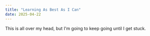 ```yaml
---
title: "Learning As Best As I Can"
date: 2025-04-22
---
```

This is all over my head, but I'm going to keep going until I get stuck.
